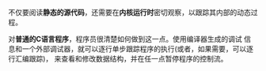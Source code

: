 不仅要阅读**静态的源代码**，还需要在**内核运行时**密切观察，以跟踪其内部的动态过程。

对**普通的C语言程序**，程序员很清楚如何做到这一点。使用编译器生成的调试 信息和一个外部调试器，就可以逐行单步跟踪程序的执行(或者，如果需要，可以逐行汇编跟踪)， 来查看和修改数据结构，并在任一点暂停程序的控制流。


